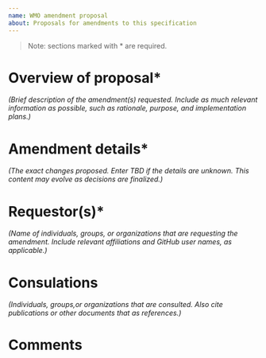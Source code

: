 ```yaml
---
name: WMO amendment proposal
about: Proposals for amendments to this specification
---
```


> Note: sections marked with * are required.

# Overview of proposal*
_(Brief description of the amendment(s) requested. Include as much relevant information as possible, such as rationale, purpose, and implementation plans.)_

# Amendment details*
_(The exact changes proposed. Enter TBD if the details are unknown. This content may evolve as decisions are finalized.)_

# Requestor(s)*
_(Name of individuals, groups, or organizations that are requesting the amendment. Include relevant affiliations and GitHub user names, as applicable.)_

# Consulations
_(Individuals, groups,or organizations that are consulted. Also cite publications or other documents that as references.)_

# Comments
